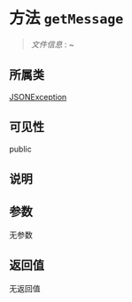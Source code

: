 # 方法 `getMessage`

> *文件信息* : ~

## 所属类 

[JSONException](../JSONException.md)

## 可见性

public

## 说明



## 参数


无参数


## 返回值

无返回值
